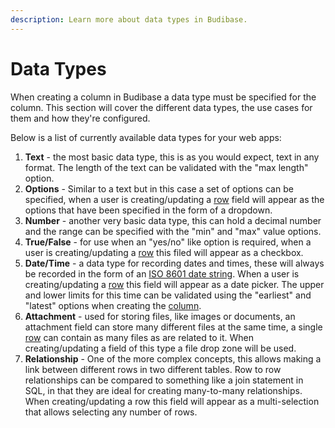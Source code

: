 ```yaml
---
description: Learn more about data types in Budibase.
---
```


# Data Types

When creating a column in Budibase a data type must be specified for the column. This section will cover the different data types, the use cases for them and how they're configured.

Below is a list of currently available data types for your web apps:

1. **Text** - the most basic data type, this is as you would expect, text in any format. The length of the text can be validated with the "max length" option.
2. **Options** -  Similar to a text but in this case a set of options can be specified, when a user is creating/updating a [row](../tables/rows.md) field will appear as the options that have been specified in the form of a dropdown.
3. **Number**  - another very basic data type, this can hold a decimal number and the range can be specified with the "min" and "max" value options.
4. **True/False** - for use when an "yes/no" like option is required, when a user is creating/updating a [row](../tables/rows.md) this filed will appear as a checkbox.
5. **Date/Time** - a data type for recording dates and times, these will always be recorded in the form of an [ISO 8601 date string](https://en.wikipedia.org/wiki/ISO_8601). When a user is creating/updating a [row](../tables/rows.md) this field will appear as a date picker. The upper and lower limits for this time can be validated using the "earliest" and "latest" options when creating the [column](../tables/columns.md).
6. **Attachment** - used for storing files, like images or documents, an attachment field can store many different files at the same time, a single [row](../tables/rows.md) can contain as many files as are related to it. When creating/updating a field of this type a file drop zone will be used.
7. **Relationship** - One of the more complex concepts, this allows making a link between different rows in two different tables. Row to row relationships can be compared to something like a join statement in SQL, in that they are ideal for creating many-to-many relationships.  When creating/updating a row this field will appear as a multi-selection that allows selecting any number of rows.


